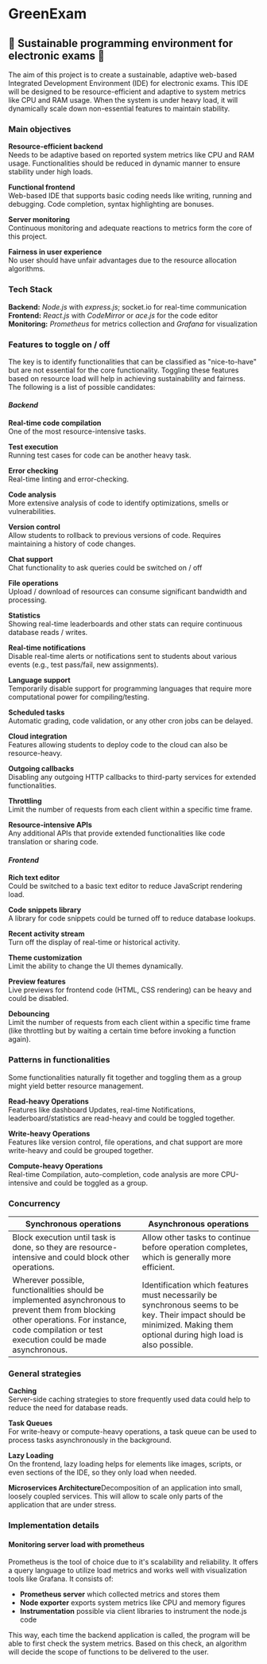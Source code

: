 # GreenExam
## :leaves: Sustainable programming environment for electronic exams :leaves:

The aim of this project is to create a sustainable, adaptive web-based Integrated Development Environment (IDE) for electronic exams. This IDE will be designed to be resource-efficient and adaptive to system metrics like CPU and RAM usage. When the system is under heavy load, it will dynamically scale down non-essential features to maintain stability.

### Main objectives
**Resource-efficient backend**<br>Needs to be adaptive based on reported system metrics like CPU and RAM usage. Functionalities should be reduced in dynamic manner to ensure stability under high loads.

**Functional frontend**<br>Web-based IDE that supports basic coding needs like writing, running and debugging. Code completion, syntax highlighting are bonuses.

**Server monitoring**<br>Continuous monitoring and adequate reactions to metrics form the core of this project.

**Fairness in user experience**<br>No user should have unfair advantages due to the resource allocation algorithms.

### Tech Stack
**Backend:** *Node.js* with *express.js*; socket.io for real-time communication<br>
**Frontend:** *React.js* with *CodeMirror* or *ace.js* for the code editor<br>
**Monitoring:** *Prometheus* for metrics collection and *Grafana* for visualization<br>

### Features to toggle on / off

The key is to identify functionalities that can be classified as "nice-to-have" but are not essential for the core functionality. Toggling these features based on resource load will help in achieving sustainability and fairness. The following is a list of possible candidates:

#### *Backend*

**Real-time code compilation**<br>One of the most resource-intensive tasks.

**Test execution**<br>Running test cases for code can be another heavy task.

**Error checking**<br>Real-time linting and error-checking.

**Code analysis**<br>More extensive analysis of code to identify optimizations, smells or vulnerabilities.

**Version control**<br>Allow students to rollback to previous versions of code. Requires maintaining a history of code changes.

**Chat support**<br>Chat functionality to ask queries could be switched on / off

**File operations**<br>Upload / download of resources can consume significant bandwidth and processing.

**Statistics**<br>Showing real-time leaderboards and other stats can require continuous database reads / writes.

**Real-time notifications**<br>Disable real-time alerts or notifications sent to  students about various events (e.g., test pass/fail, new assignments).

**Language support**<br>Temporarily disable support for programming languages that require more computational power for compiling/testing.

**Scheduled tasks**<br>Automatic grading, code validation, or any other cron jobs can be delayed.

**Cloud integration**<br>Features allowing students to deploy code to the cloud can also be resource-heavy.

**Outgoing callbacks**<br>Disabling any outgoing HTTP callbacks to third-party services for extended functionalities.

**Throttling**<br>Limit the number of requests from each client within a specific time frame.

**Resource-intensive APIs**<br>Any additional APIs that provide extended functionalities like code translation or sharing code.

#### *Frontend*

**Rich text editor**<br>Could be switched to a basic text editor to reduce JavaScript rendering load.

**Code snippets library**<br>A library for code snippets could be turned off to reduce database lookups.

**Recent activity stream**<br>Turn off the display of real-time or historical activity.

**Theme customization**<br>Limit the ability to change the UI themes dynamically.

**Preview features**<br>Live previews for frontend code (HTML, CSS rendering) can be heavy and could be disabled.

**Debouncing**<br>Limit the number of requests from each client within a specific time frame (like throttling but by waiting a certain time before invoking a function again).

### Patterns in functionalities

Some functionalities naturally fit together and toggling them as a group might yield better resource management.

**Read-heavy Operations**<br>Features like dashboard Updates, real-time Notifications, leaderboard/statistics are read-heavy and could be toggled together.

**Write-heavy Operations**<br>Features like version control, file operations, and chat support are more write-heavy and could be grouped together.

**Compute-heavy Operations**<br>Real-time Compilation, auto-completion, code analysis are more CPU-intensive and could be toggled as a group.

### Concurrency

| Synchronous operations           | Asynchronous operations           |
|----------------------------------|-----------------------------------|
| Block execution until task is done, so they are resource-intensive and could block other operations. | Allow other tasks to continue before operation completes, which is generally more efficient.
| Wherever possible, functionalities should be implemented asynchronous to prevent them from blocking other operations. For instance, code compilation or test execution could be made asynchronous. | Identification which features must necessarily be synchronous seems to be key. Their impact should be minimized. Making them optional during high load is also possible.

### General strategies

**Caching**<br>Server-side caching strategies to store frequently used data could help to reduce the need for database reads.

**Task Queues**<br>For write-heavy or compute-heavy operations, a task queue can be used to process tasks asynchronously in the background.

**Lazy Loading**<br>On the frontend, lazy loading helps for elements like images, scripts, or even sections of the IDE, so they only load when needed.

**Microservices Architecture**Decomposition of an application into small, loosely coupled services. This will allow to scale only parts of the application that are under stress.

### Implementation details

#### Monitoring server load with prometheus

Prometheus is the tool of choice due to it's scalability and reliability. It offers a query language to utilize load metrics and works well with visualization tools like Grafana. It consists of:

- **Prometheus server** which collected metrics and stores them
- **Node exporter** exports system metrics like CPU and memory figures
- **Instrumentation** possible via client libraries to instrument the node.js code

This way, each time the backend application is called, the program will be able to first check the system metrics. Based on this check, an algorithm will decide the scope of functions to be delivered to the user.


